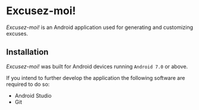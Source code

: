 # Excusez-moi!

_Excusez-moi!_ is an Android application used for generating and customizing excuses.

## Installation

_Excusez-moi!_ was built for Android devices running `Android 7.0` or above.

If you intend to further develop the application the following software are required to do so:
- Android Studio
- Git
